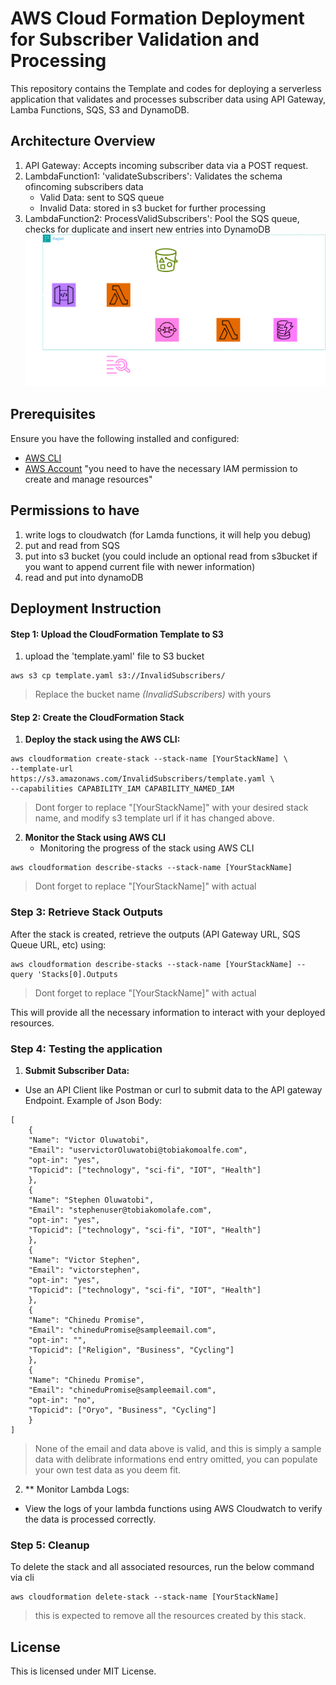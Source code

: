 # AWS Cloud Formation Deployment for Subscriber Validation and Processing
This repository contains the Template and codes for deploying a serverless application that validates and processes subscriber data using API Gateway, Lamba Functions, SQS, S3 and DynamoDB. 

## Architecture Overview
1. API Gateway: Accepts incoming subscriber data via a POST request.
2. LambdaFunction1: 'validateSubscribers': Validates the schema ofincoming subscribers data
    * Valid Data: sent to SQS queue
    * Invalid Data: stored in s3 bucket for further processing
4. LambdaFunction2: ProcessValidSubscribers': Pool the SQS queue, checks for duplicate and insert new entries into DynamoDB
![arichtectural diagram](diagram.png.png)

## Prerequisites
Ensure you have the following installed and configured:
* [AWS CLI](https://aws.amazon.com/cli/)
* [AWS Account](https://aws.amazon.com) "you need to have the necessary IAM permission to create and manage resources"

## Permissions to have
1. write logs to cloudwatch (for Lamda functions, it will help you debug)
2. put and read from SQS
3. put into s3 bucket (you could include an optional read from s3bucket if you want to append current file with newer information)
4. read and put into dynamoDB


## Deployment Instruction
#### Step 1: Upload the CloudFormation Template to S3
1. upload the 'template.yaml' file to S3 bucket
``` bas=
aws s3 cp template.yaml s3://InvalidSubscribers/
``` 
> Replace the bucket name *(InvalidSubscribers)* with yours

#### Step 2: Create the CloudFormation Stack
1. **Deploy the stack using the AWS CLI:**
``` bas=
aws cloudformation create-stack --stack-name [YourStackName] \
--template-url https://s3.amazonaws.com/InvalidSubscribers/template.yaml \
--capabilities CAPABILITY_IAM CAPABILITY_NAMED_IAM
```
> Dont forger to replace "[YourStackName]" with your desired stack name, and modify s3 template url if it has changed above. 

2. **Monitor the Stack using AWS CLI**
    * Monitoring the progress of the stack using AWS CLI 
```bas=
aws cloudformation describe-stacks --stack-name [YourStackName]
```
> Dont forget to replace "[YourStackName]" with actual

### Step 3: Retrieve Stack Outputs
After the stack is created, retrieve the outputs (API Gateway URL, SQS Queue URL, etc) using:

```bas=
aws cloudformation describe-stacks --stack-name [YourStackName] --query 'Stacks[0].Outputs
```
> Dont forget to replace "[YourStackName]" with actual

This will provide all the necessary information to interact with your deployed resources.

### Step 4: Testing the application
1. **Submit Subscriber Data:**
* Use an API Client like Postman or curl to submit data to the API gateway Endpoint. 
Example of Json Body:
```jsonld=
[
    {
    "Name": "Victor Oluwatobi",
    "Email": "uservictorOluwatobi@tobiakomoalfe.com",
    "opt-in": "yes",
    "Topicid": ["technology", "sci-fi", "IOT", "Health"]
    },
    {
    "Name": "Stephen Oluwatobi",
    "Email": "stephenuser@tobiakomolafe.com",
    "opt-in": "yes",
    "Topicid": ["technology", "sci-fi", "IOT", "Health"]
    },
    {
    "Name": "Victor Stephen",
    "Email": "victorstephen",
    "opt-in": "yes",
    "Topicid": ["technology", "sci-fi", "IOT", "Health"]
    },
    {
    "Name": "Chinedu Promise",
    "Email": "chineduPromise@sampleemail.com",
    "opt-in": "",
    "Topicid": ["Religion", "Business", "Cycling"]
    },
    {
    "Name": "Chinedu Promise",
    "Email": "chineduPromise@sampleemail.com",
    "opt-in": "no",
    "Topicid": ["Oryo", "Business", "Cycling"]
    }
]
```
>None of the email and data above is valid, and this is simply a sample data with delibrate informations end entry omitted, you can populate your own test data as you deem fit. 

2. ** Monitor Lambda Logs:
* View the logs of your lambda functions using AWS Cloudwatch to verify the data is processed correctly. 


### Step 5: Cleanup
To delete the stack and all associated resources, run the below command via cli
```bas=
aws cloudformation delete-stack --stack-name [YourStackName]
```
>this is expected to remove all the resources created by this stack. 


## License
This is licensed under MIT License. 
